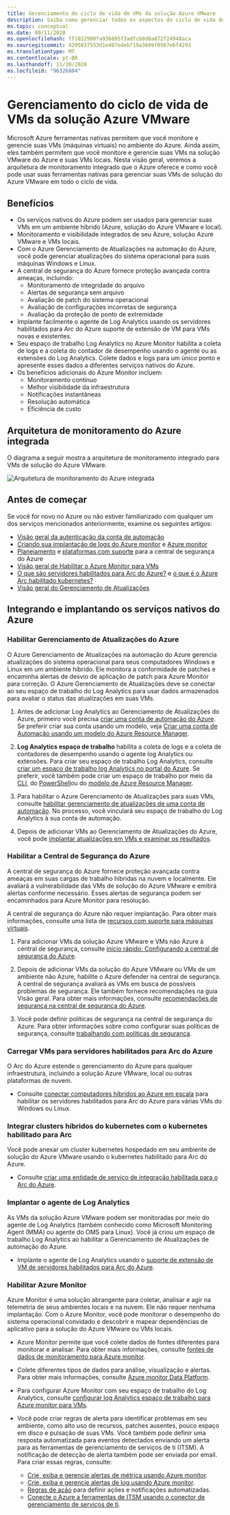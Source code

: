 ```yaml
---
title: Gerenciamento do ciclo de vida de VMs da solução Azure VMware
description: Saiba como gerenciar todos os aspectos do ciclo de vida de suas VMs de solução do Azure VMware com Microsoft Azure ferramentas nativas.
ms.topic: conceptual
ms.date: 09/11/2020
ms.openlocfilehash: ff1032900fa936895f3adfcb0d8a872f24948aca
ms.sourcegitcommit: 4295037553d1e407edeb719a3699f0567ebf4293
ms.translationtype: MT
ms.contentlocale: pt-BR
ms.lasthandoff: 11/30/2020
ms.locfileid: "96326804"
---
```

# <a name="lifecycle-management-of-azure-vmware-solution-vms"></a>Gerenciamento do ciclo de vida de VMs da solução Azure VMware

Microsoft Azure ferramentas nativas permitem que você monitore e gerencie suas VMs (máquinas virtuais) no ambiente do Azure. Ainda assim, eles também permitem que você monitore e gerencie suas VMs na solução VMware do Azure e suas VMs locais. Nesta visão geral, veremos a arquitetura de monitoramento integrado que o Azure oferece e como você pode usar suas ferramentas nativas para gerenciar suas VMs de solução do Azure VMware em todo o ciclo de vida.

## <a name="benefits"></a>Benefícios

- Os serviços nativos do Azure podem ser usados para gerenciar suas VMs em um ambiente híbrido (Azure, solução do Azure VMware e local).
- Monitoramento e visibilidade integrados de seu Azure, solução Azure VMware e VMs locais.
- Com o Azure Gerenciamento de Atualizações na automação do Azure, você pode gerenciar atualizações do sistema operacional para suas máquinas Windows e Linux. 
- A central de segurança do Azure fornece proteção avançada contra ameaças, incluindo:
    - Monitoramento de integridade do arquivo
    - Alertas de segurança sem arquivo
    - Avaliação de patch do sistema operacional
    - Avaliação de configurações incorretas de segurança
    - Avaliação da proteção de ponto de extremidade 
- Implante facilmente o agente de Log Analytics usando os servidores habilitados para Arc do Azure suporte de extensão de VM para VMs novas e existentes. 
- Seu espaço de trabalho Log Analytics no Azure Monitor habilita a coleta de logs e a coleta do contador de desempenho usando o agente ou as extensões do Log Analytics. Colete dados e logs para um único ponto e apresente esses dados a diferentes serviços nativos do Azure. 
- Os benefícios adicionais do Azure Monitor incluem: 
    - Monitoramento contínuo 
    - Melhor visibilidade da infraestrutura 
    - Notificações instantâneas 
    - Resolução automática 
    - Eficiência de custo 

## <a name="integrated-azure-monitoring-architecture"></a>Arquitetura de monitoramento do Azure integrada

O diagrama a seguir mostra a arquitetura de monitoramento integrado para VMs de solução do Azure VMware.

![Arquitetura de monitoramento do Azure integrada](media/lifecycle-management-azure-vmware-solutions-virtual-machines/integrated-azure-monitoring-architecture.png)

## <a name="before-you-start"></a>Antes de começar

Se você for novo no Azure ou não estiver familiarizado com qualquer um dos serviços mencionados anteriormente, examine os seguintes artigos:

- [Visão geral da autenticação da conta de automação](../automation/automation-security-overview.md)
- [Criando sua implantação de logs do Azure monitor](../azure-monitor/platform/design-logs-deployment.md) e [Azure monitor](../azure-monitor/overview.md)
- [Planejamento](../security-center/security-center-planning-and-operations-guide.md) e [plataformas com suporte](../security-center/security-center-os-coverage.md) para a central de segurança do Azure
- [Visão geral de Habilitar o Azure Monitor para VMs](../azure-monitor/insights/vminsights-enable-overview.md)
- [O que são servidores habilitados para Arc do Azure?](../azure-arc/servers/overview.md) e [o que é o Azure Arc habilitado kubernetes?](../azure-arc/kubernetes/overview.md)
- [Visão geral do Gerenciamento de Atualizações](../automation/update-management/overview.md)

## <a name="integrating-and-deploying-azure-native-services"></a>Integrando e implantando os serviços nativos do Azure

### <a name="enable-azure-update-management"></a>Habilitar Gerenciamento de Atualizações do Azure

O Azure Gerenciamento de Atualizações na automação do Azure gerencia atualizações do sistema operacional para seus computadores Windows e Linux em um ambiente híbrido. Ele monitora a conformidade de patches e encaminha alertas de desvio de aplicação de patch para Azure Monitor para correção. O Azure Gerenciamento de Atualizações deve se conectar ao seu espaço de trabalho do Log Analytics para usar dados armazenados para avaliar o status das atualizações em suas VMs.

1.  Antes de adicionar Log Analytics ao Gerenciamento de Atualizações do Azure, primeiro você precisa [criar uma conta de automação do Azure](../automation/automation-create-standalone-account.md). Se preferir criar sua conta usando um modelo, veja [Criar uma conta de Automação usando um modelo do Azure Resource Manager](../automation/quickstart-create-automation-account-template.md).

2. **Log Analytics espaço de trabalho** habilita a coleta de logs e a coleta de contadores de desempenho usando o agente log Analytics ou extensões. Para criar seu espaço de trabalho Log Analytics, consulte [criar um espaço de trabalho log Analytics no portal do Azure](../azure-monitor/learn/quick-create-workspace.md). Se preferir, você também pode criar um espaço de trabalho por meio da [CLI](../azure-monitor/learn/quick-create-workspace-cli.md), do [PowerShell](../azure-monitor/platform/powershell-workspace-configuration.md)ou do [modelo de Azure Resource Manager](../azure-monitor/samples/resource-manager-workspace.md).

3. Para habilitar o Azure Gerenciamento de Atualizações para suas VMs, consulte [habilitar gerenciamento de atualizações de uma conta de automação](../automation/update-management/enable-from-automation-account.md). No processo, você vinculará seu espaço de trabalho do Log Analytics à sua conta de automação. 
 
4. Depois de adicionar VMs ao Gerenciamento de Atualizações do Azure, você pode [implantar atualizações em VMs e examinar os resultados](../automation/update-management/deploy-updates.md). 

### <a name="enable-azure-security-center"></a>Habilitar a Central de Segurança do Azure

A central de segurança do Azure fornece proteção avançada contra ameaças em suas cargas de trabalho híbridas na nuvem e localmente. Ele avaliará a vulnerabilidade das VMs de solução do Azure VMware e emitirá alertas conforme necessário. Esses alertas de segurança podem ser encaminhados para Azure Monitor para resolução.

A central de segurança do Azure não requer implantação. Para obter mais informações, consulte uma lista de [recursos com suporte para máquinas virtuais](../security-center/security-center-services.md).

1. Para adicionar VMs da solução Azure VMware e VMs não Azure à central de segurança, consulte [início rápido: Configurando a central de segurança do Azure](../security-center/security-center-get-started.md). 

2. Depois de adicionar VMs da solução do Azure VMware ou VMs de um ambiente não Azure, habilite o Azure defender na central de segurança. A central de segurança avaliará as VMs em busca de possíveis problemas de segurança. Ele também fornece recomendações na guia Visão geral. Para obter mais informações, consulte [recomendações de segurança na central de segurança do Azure](../security-center/security-center-recommendations.md).

3. Você pode definir políticas de segurança na central de segurança do Azure. Para obter informações sobre como configurar suas políticas de segurança, consulte [trabalhando com políticas de segurança](../security-center/tutorial-security-policy.md).

### <a name="onboard-vms-to-azure-arc-enabled-servers"></a>Carregar VMs para servidores habilitados para Arc do Azure

O Arc do Azure estende o gerenciamento do Azure para qualquer infraestrutura, incluindo a solução Azure VMware, local ou outras plataformas de nuvem.

- Consulte [conectar computadores híbridos ao Azure em escala](../azure-arc/servers/onboard-service-principal.md) para habilitar os servidores habilitados para Arc do Azure para várias VMs do Windows ou Linux.

### <a name="onboard-hybrid-kubernetes-clusters-with-arc-enabled-kubernetes"></a>Integrar clusters híbridos do kubernetes com o kubernetes habilitado para Arc

Você pode anexar um cluster kubernetes hospedado em seu ambiente de solução do Azure VMware usando o kubernetes habilitado para Arc do Azure. 

- Consulte [criar uma entidade de serviço de integração habilitada para o Arc do Azure](../azure-arc/kubernetes/create-onboarding-service-principal.md).

### <a name="deploy-the-log-analytics-agent"></a>Implantar o agente de Log Analytics

As VMs da solução Azure VMware podem ser monitoradas por meio do agente de Log Analytics (também conhecido como Microsoft Monitoring Agent (MMA) ou agente do OMS para Linux). Você já criou um espaço de trabalho Log Analytics ao habilitar a Gerenciamento de Atualizações de automação do Azure.

- Implante o agente de Log Analytics usando o [suporte de extensão de VM de servidores habilitados para Arc do Azure](../azure-arc/servers/manage-vm-extensions.md).

### <a name="enable-azure-monitor"></a>Habilitar Azure Monitor

Azure Monitor é uma solução abrangente para coletar, analisar e agir na telemetria de seus ambientes locais e na nuvem. Ele não requer nenhuma implantação. Com o Azure Monitor, você pode monitorar o desempenho do sistema operacional convidado e descobrir e mapear dependências de aplicativo para a solução do Azure VMware ou VMs locais.

- Azure Monitor permite que você colete dados de fontes diferentes para monitorar e analisar. Para obter mais informações, consulte [fontes de dados de monitoramento para Azure monitor](../azure-monitor/platform/data-sources.md).

- Colete diferentes tipos de dados para análise, visualização e alertas. Para obter mais informações, consulte [Azure monitor Data Platform](../azure-monitor/platform/data-platform.md).

- Para configurar Azure Monitor com seu espaço de trabalho do Log Analytics, consulte [configurar log Analytics espaço de trabalho para Azure monitor para VMs](../azure-monitor/insights/vminsights-configure-workspace.md).

- Você pode criar regras de alerta para identificar problemas em seu ambiente, como alto uso de recursos, patches ausentes, pouco espaço em disco e pulsação de suas VMs. Você também pode definir uma resposta automatizada para eventos detectados enviando um alerta para as ferramentas de gerenciamento de serviços de ti (ITSM). A notificação de detecção de alerta também pode ser enviada por email. Para criar essas regras, consulte:
    - [Crie, exiba e gerencie alertas de métrica usando Azure monitor](../azure-monitor/platform/alerts-metric.md).
    - [Crie, exiba e gerencie alertas de log usando Azure monitor](../azure-monitor/platform/alerts-log.md).
    - [Regras de ação](../azure-monitor/platform/alerts-action-rules.md) para definir ações e notificações automatizadas.
    - [Conecte o Azure a ferramentas de ITSM usando o conector de gerenciamento de serviços de ti](../azure-monitor/platform/itsmc-overview.md).